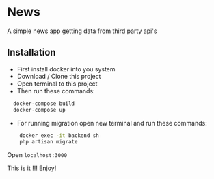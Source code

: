 # News

A simple news app getting data from third party api's

## Installation

- First install docker into you system
- Download / Clone this project
- Open terminal to this project  
- Then run these commands:

```bash
  docker-compose build
  docker-compose up
```
- For running migration open new terminal and run these commands:

```bash
    docker exec -it backend sh
    php artisan migrate
```

Open `localhost:3000`

This is it !!! Enjoy!
